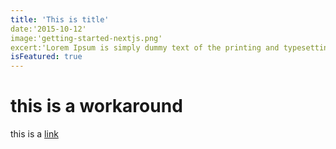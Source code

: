 ```yaml
---  
title: 'This is title'
date:'2015-10-12'
image:'getting-started-nextjs.png'
excert:'Lorem Ipsum is simply dummy text of the printing and typesetting industry. '
isFeatured: true
---
```


# this is a workaround

this is a [link](https://github.com/)
